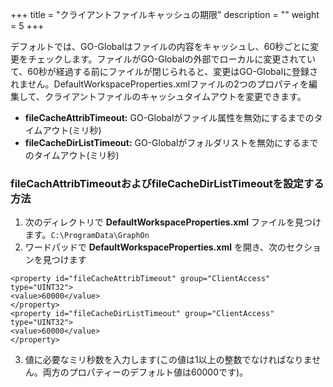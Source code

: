 +++
title = "クライアントファイルキャッシュの期限"
description = ""
weight = 5
+++


デフォルトでは、GO-Globalはファイルの内容をキャッシュし、60秒ごとに変更をチェックします。ファイルがGO-Globalの外部でローカルに変更されていて、60秒が経過する前にファイルが閉じられると、変更はGO-Globalに登録されません。DefaultWorkspaceProperties.xmlファイルの2つのプロパティを編集して、クライアントファイルのキャッシュタイムアウトを変更できます。

* **fileCacheAttribTimeout:** GO-Globalがファイル属性を無効にするまでのタイムアウト(ミリ秒)
* **fileCacheDirListTimeout:** GO-Globalがフォルダリストを無効にするまでのタイムアウト(ミリ秒)

### **fileCachAttribTimeoutおよびfileCacheDirListTimeoutを設定する方法**

1. 次のディレクトリで **DefaultWorkspaceProperties.xml** ファイルを見つけます。`C:\ProgramData\GraphOn`
2. ワードパッドで **DefaultWorkspaceProperties.xml** を開き、次のセクションを見つけます
```
<property id="fileCacheAttribTimeout" group="ClientAccess" type="UINT32">
<value>60000</value>
</property>
<property id="fileCacheDirListTimeout" group="ClientAccess" type="UINT32">
<value>60000</value>
</property>
```

3. 値に必要なミリ秒数を入力します(この値は1以上の整数でなければなりません。両方のプロパティーのデフォルト値は60000です)。
